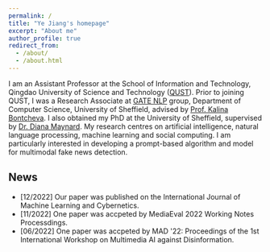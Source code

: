 ```yaml
---
permalink: /
title: "Ye Jiang's homepage"
excerpt: "About me"
author_profile: true
redirect_from: 
  - /about/
  - /about.html
---
```


I am an Assistant Professor at the School of Information and Technology, Qingdao University of Science and Technology ([QUST](https://www.qust.edu.cn/)). Prior to joining QUST, I was a Research Associate at [GATE NLP](https://gate.ac.uk/) group, Department of Computer Science, University of Sheffield, advised by [Prof. Kalina Bontcheva](http://staffwww.dcs.shef.ac.uk/people/K.Bontcheva/). I also obtained my PhD at the University of Sheffield, supervised by [Dr. Diana Maynard](https://www.sheffield.ac.uk/dcs/people/research-staff/diana-maynard). My research centres on artificial intelligence, natural language processing, machine learning and social computing. I am particularly interested in developing a prompt-based algorithm and model for multimodal fake news detection.

News
------
- [12/2022] Our paper was published on the International Journal of Machine Learning and Cybernetics.
- [11/2022] One paper was accpeted by MediaEval 2022 Working Notes Processdings.
- [06/2022] One paper was accpeted by MAD '22: Proceedings of the 1st International Workshop on Multimedia AI against Disinformation.


